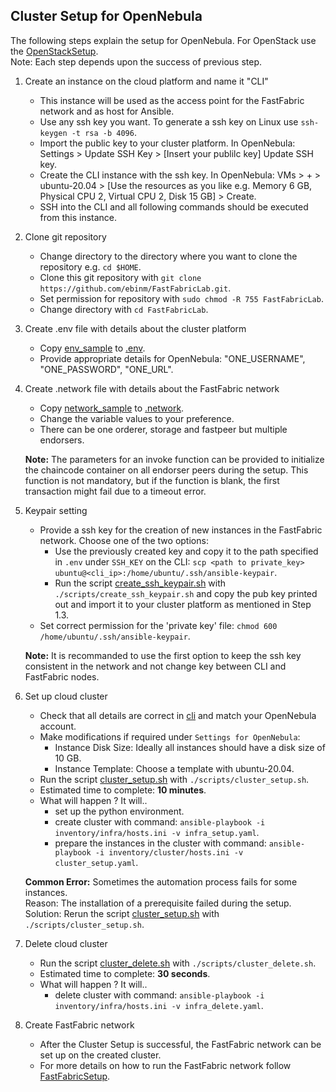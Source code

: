 Cluster Setup for OpenNebula
---------------

The following steps explain the setup for OpenNebula. For OpenStack use the [OpenStackSetup](OpenStackSetup.md).  
Note: Each step depends upon the success of previous step. 

1. Create an instance on the cloud platform and name it "CLI"
    * This instance will be used as the access point for the FastFabric network and as host for Ansible.
    * Use any ssh key you want. To generate a ssh key on Linux use `ssh-keygen -t rsa -b 4096`.
    * Import the public key to your cluster platform. In OpenNebula: Settings > Update SSH Key > [Insert your publilc key] Update SSH key.
    * Create the CLI instance with the ssh key. In OpenNebula: VMs > + > ubuntu-20.04 > [Use the resources as you like e.g. Memory 6 GB, Physical CPU 2, Virtual CPU 2, Disk 15 GB] > Create.
    * SSH into the CLI and all following commands should be executed from this instance.

2. Clone git repository
    * Change directory to the directory where you want to clone the repository e.g. `cd $HOME`.
    * Clone this git repository with `git clone https://github.com/ebinm/FastFabricLab.git`.
    * Set permission for repository with `sudo chmod -R 755 FastFabricLab`.
    * Change directory with `cd FastFabricLab`.

3. Create .env file with details about the cluster platform
    * Copy [env_sample](../env_sample) to [.env](../.env).
    * Provide appropriate details for OpenNebula: "ONE_USERNAME", "ONE_PASSWORD", "ONE_URL".

4. Create .network file with details about the FastFabric network
    * Copy [network_sample](../network_sample) to [.network](../.network).
    * Change the variable values to your preference.
    * There can be one orderer, storage and fastpeer but multiple endorsers.
   
   **Note:** The parameters for an invoke function can be provided to initialize the chaincode container on all endorser peers during the setup.
   This function is not mandatory, but if the function is blank, the first transaction might fail due to a timeout error.

5. Keypair setting  
    * Provide a ssh key for the creation of new instances in the FastFabric network. Choose one of the two options:
        - Use the previously created key and copy it to the path specified in `.env` under `SSH_KEY` on the CLI: `scp <path to private_key> ubuntu@<cli_ip>:/home/ubuntu/.ssh/ansible-keypair`.
        - Run the script [create_ssh_keypair.sh](../scripts/create_ssh_keypair.sh) with `./scripts/create_ssh_keypair.sh` and copy the pub key printed out and import it to your cluster platform as mentioned in Step 1.3.
    * Set correct permission for the 'private key' file: `chmod 600 /home/ubuntu/.ssh/ansible-keypair`.

   **Note:** It is recommanded to use the first option to keep the ssh key consistent in the network and not change key between CLI and FastFabric nodes.

6. Set up cloud cluster
    * Check that all details are correct in [cli](../inventory/infra/group_vars/cli.yml) and match your OpenNebula account. 
    * Make modifications if required under `Settings for OpenNebula`:
        * Instance Disk Size: Ideally all instances should have a disk size of 10 GB.
        * Instance Template: Choose a template with ubuntu-20.04.
    * Run the script [cluster_setup.sh](../scripts/cluster_setup.sh) with `./scripts/cluster_setup.sh`.
    * Estimated time to complete: **10 minutes**.
    * What will happen ? It will..
        * set up the python environment.
        * create cluster with command: `ansible-playbook -i inventory/infra/hosts.ini -v infra_setup.yaml`.
        * prepare the instances in the cluster with command: `ansible-playbook -i inventory/cluster/hosts.ini -v cluster_setup.yaml`.

   **Common Error:** Sometimes the automation process fails for some instances.   
   Reason: The installation of a prerequisite failed during the setup.  
   Solution: Rerun the script [cluster_setup.sh](../scripts/cluster_setup.sh) with `./scripts/cluster_setup.sh`.

7. Delete cloud cluster  
    * Run the script [cluster_delete.sh](../scripts/cluster_delete.sh) with `./scripts/cluster_delete.sh`.
    * Estimated time to complete: **30 seconds**.
    * What will happen ? It will..
        * delete cluster with command: `ansible-playbook -i inventory/infra/hosts.ini -v infra_delete.yaml`.

8. Create FastFabric network
    * After the Cluster Setup is successful, the FastFabric network can be set up on the created cluster. 
    * For more details on how to run the FastFabric network follow [FastFabricSetup](FastFabricSetup.md).

